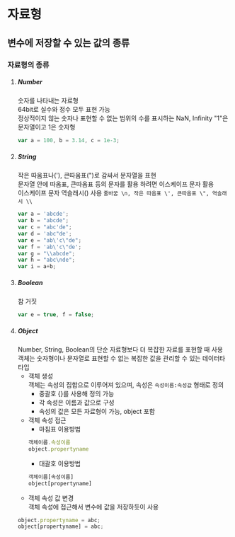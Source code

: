 자료형
======
변수에 저장할 수 있는 값의 종류
------------------------------
### 자료형의 종류
1. ##### Number
    숫자를 나타내는 자료형    
    64bit로 실수와 정수 모두 표현 가능  
    정상적이지 않는 숫자나 표현할 수 없는 범위의 수를 표시하는 NaN, Infinity 
    "1"은 문자열이고 1은 숫자형
    ```js
    var a = 100, b = 3.14, c = 1e-3;
    ```
2. ##### String
    작은 따옴표나('), 큰따옴표(")로 감싸서 문자열을 표현    
    문자열 안에 따옴표, 큰따옴표 등의 문자를 활용 하려면 이스케이프 문자 활용  
    이스케이프 문자 역슬래시(\) 사용 `줄바꿈 \n, 작은 따옴표 \', 큰따옴표 \", 역슬래시 \\`
    ```js
    var a = 'abcde';
    var b = "abcde";
    var c = "abc'de";
    var d = 'abc"de';
    var e = "ab\'c\"de";
    var f = 'ab\'c\"de';
    var g = "\\abcde";
    var h = "abc\nde";
    var i = a+b;
    ```
3. ##### Boolean
    참 거짓
    ```js
    var e = true, f = false;
    ```
4. ##### Object
    Number, String, Boolean의 단순 자료형보다 더 복잡한 자료를 표현할 때 사용    
    객체는 숫자형이나 문자열로 표현할 수 없는 복잡한 값을 관리할 수 있는 데이터타 타입
    + 객체 생성  
    객체는 속성의 집합으로 이루어져 있으며, 속성은 `속성이름:속성값` 형태로 정의  
        + 중괄호 {}를 사용해 정의 가능
        + 각 속성은 이름과 값으로 구성
        + 속성의 값은 모든 자료형이 가능, object 포함
    + 객체 속성 접근
        + 마침표 이용방법
        ```js
        객체이름.속성이름
        object.propertyname
        ```
        + 대괄호 이용방법
        ```js
        객체이름[속성이름]
        object[propertyname]
        ```
    + 객체 속성 값 변경    
    객체 속성에 접근해서 변수에 값을 저장하듯이 사용
    ```js
    object.propertyname = abc;
    object[propertyname] = abc;
    ```